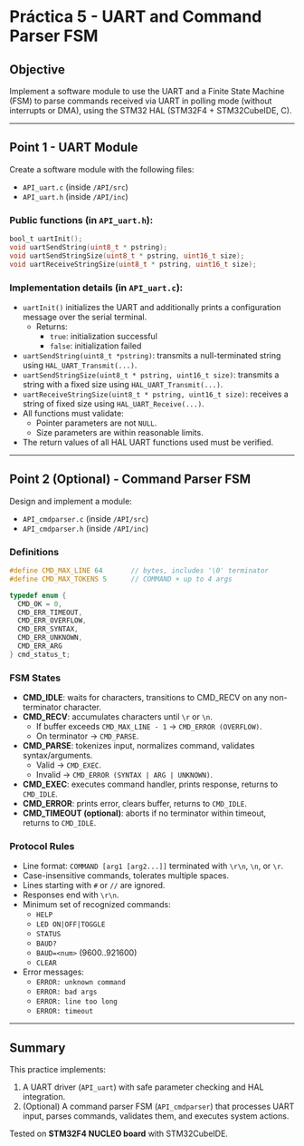 # Práctica 5 - UART and Command Parser FSM

## Objective
Implement a software module to use the UART and a Finite State Machine (FSM) to parse commands received via UART in polling mode (without interrupts or DMA), using the STM32 HAL (STM32F4 + STM32CubeIDE, C).

---

## Point 1 - UART Module

Create a software module with the following files:
- `API_uart.c` (inside `/API/src`)
- `API_uart.h` (inside `/API/inc`)

### Public functions (in `API_uart.h`):
```c
bool_t uartInit();
void uartSendString(uint8_t * pstring);
void uartSendStringSize(uint8_t * pstring, uint16_t size);
void uartReceiveStringSize(uint8_t * pstring, uint16_t size);
```

### Implementation details (in `API_uart.c`):
- `uartInit()` initializes the UART and additionally prints a configuration message over the serial terminal.  
  - Returns:
    - `true`: initialization successful
    - `false`: initialization failed
- `uartSendString(uint8_t *pstring)`: transmits a null-terminated string using `HAL_UART_Transmit(...)`.
- `uartSendStringSize(uint8_t * pstring, uint16_t size)`: transmits a string with a fixed size using `HAL_UART_Transmit(...)`.
- `uartReceiveStringSize(uint8_t * pstring, uint16_t size)`: receives a string of fixed size using `HAL_UART_Receive(...)`.
- All functions must validate:
  - Pointer parameters are not `NULL`.
  - Size parameters are within reasonable limits.
- The return values of all HAL UART functions used must be verified.

---

## Point 2 (Optional) - Command Parser FSM

Design and implement a module:
- `API_cmdparser.c` (inside `/API/src`)
- `API_cmdparser.h` (inside `/API/inc`)

### Definitions
```c
#define CMD_MAX_LINE 64       // bytes, includes '\0' terminator
#define CMD_MAX_TOKENS 5      // COMMAND + up to 4 args

typedef enum {
  CMD_OK = 0,
  CMD_ERR_TIMEOUT,
  CMD_ERR_OVERFLOW,
  CMD_ERR_SYNTAX,
  CMD_ERR_UNKNOWN,
  CMD_ERR_ARG
} cmd_status_t;
```

### FSM States
- **CMD_IDLE**: waits for characters, transitions to CMD_RECV on any non-terminator character.
- **CMD_RECV**: accumulates characters until `\r` or `\n`.
  - If buffer exceeds `CMD_MAX_LINE - 1` → `CMD_ERROR (OVERFLOW)`.
  - On terminator → `CMD_PARSE`.
- **CMD_PARSE**: tokenizes input, normalizes command, validates syntax/arguments.
  - Valid → `CMD_EXEC`.
  - Invalid → `CMD_ERROR (SYNTAX | ARG | UNKNOWN)`.
- **CMD_EXEC**: executes command handler, prints response, returns to `CMD_IDLE`.
- **CMD_ERROR**: prints error, clears buffer, returns to `CMD_IDLE`.
- **CMD_TIMEOUT (optional)**: aborts if no terminator within timeout, returns to `CMD_IDLE`.

### Protocol Rules
- Line format: `COMMAND [arg1 [arg2...]]` terminated with `\r\n`, `\n`, or `\r`.
- Case-insensitive commands, tolerates multiple spaces.
- Lines starting with `#` or `//` are ignored.
- Responses end with `\r\n`.
- Minimum set of recognized commands:
  - `HELP`
  - `LED ON|OFF|TOGGLE`
  - `STATUS`
  - `BAUD?`
  - `BAUD=<num>` (9600..921600)
  - `CLEAR`
- Error messages:
  - `ERROR: unknown command`
  - `ERROR: bad args`
  - `ERROR: line too long`
  - `ERROR: timeout`

---

## Summary
This practice implements:
1. A UART driver (`API_uart`) with safe parameter checking and HAL integration.
2. (Optional) A command parser FSM (`API_cmdparser`) that processes UART input, parses commands, validates them, and executes system actions.

Tested on **STM32F4 NUCLEO board** with STM32CubeIDE.
